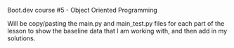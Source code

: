Boot.dev course #5 - Object Oriented Programming

Will be copy/pasting the main.py and main_test.py files for each part of the lesson to show
the baseline data that I am working with, and then add in my solutions.
